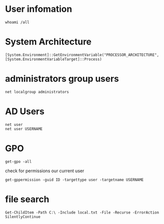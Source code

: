 # User infomation
```
whoami /all
```

# System Architecture
```
[System.Environment]::GetEnvironmentVariable("PROCESSOR_ARCHITECTURE", [System.EnvironmentVariableTarget]::Process)
```

# administrators group users
```
net localgroup administrators
```
# AD Users
```
net user
net user USERNAME
```

# GPO
```
get-gpo -all
```

check for permissions our current user
```
get-gppermission -guid ID -targettype user -targetname USERNAME
```

# file search
```
Get-ChildItem -Path C:\ -Include local.txt -File -Recurse -ErrorAction SilentlyContinue
```
